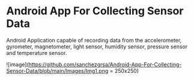 # Android App For Collecting Sensor Data

Android Application capable of recording data from the accelerometer, gyrometer, magnetometer, light sensor, humidity sensor, pressure sensor and temperature sensor. 

![image](https://github.com/sanchezgrsa/Android-App-For-Collecting-Sensor-Data/blob/main/Images/Img1.png = 250x250)
